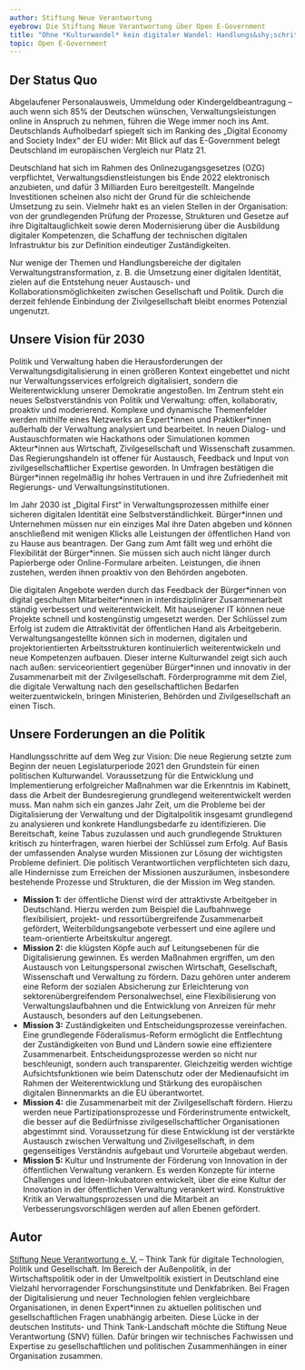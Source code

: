 ```yaml
---
author: Stiftung Neue Verantwortung
eyebrow: Die Stiftung Neue Verantwortung über Open E-Government
title: "Ohne *Kulturwandel* kein digitaler Wandel: Handlungs&shy;schritte für eine moderne Verwaltung"
topic: Open E-Government
---
```


## Der Status Quo

Abgelaufener Personalausweis, Ummeldung oder Kindergeldbeantragung – auch wenn sich 85% der Deutschen wünschen, Verwaltungsleistungen online in Anspruch zu nehmen, führen die Wege immer noch ins Amt. Deutschlands Aufholbedarf spiegelt sich im Ranking des „Digital Economy and Society Index“ der EU wider: Mit Blick auf das E-Government belegt Deutschland im europäischen Vergleich nur Platz 21. 

Deutschland hat sich im Rahmen des Onlinezugangsgesetzes (OZG) verpflichtet, Verwaltungsdienstleistungen bis Ende 2022 elektronisch anzubieten, und dafür 3 Milliarden Euro bereitgestellt. Mangelnde Investitionen scheinen also nicht der Grund für die schleichende Umsetzung zu sein. Vielmehr hakt es an vielen Stellen in der Organisation: von der grundlegenden Prüfung der Prozesse, Strukturen und Gesetze auf ihre Digitaltauglichkeit sowie deren Modernisierung über die Ausbildung digitaler Kompetenzen, die Schaffung der technischen digitalen Infrastruktur bis zur Definition eindeutiger Zuständigkeiten. 

Nur wenige der Themen und Handlungsbereiche der digitalen Verwaltungstransformation, z. B. die Umsetzung einer digitalen Identität, zielen auf die Entstehung neuer Austausch- und Kollaborationsmöglichkeiten zwischen Gesellschaft und Politik. Durch die derzeit fehlende Einbindung der Zivilgesellschaft bleibt enormes Potenzial ungenutzt.

## Unsere Vision für 2030

Politik und Verwaltung haben die Herausforderungen der Verwaltungsdigitalisierung in einen größeren Kontext eingebettet und nicht nur Verwaltungsservices erfolgreich digitalisiert, sondern die Weiterentwicklung unserer Demokratie angestoßen. Im Zentrum steht ein neues Selbstverständnis von Politik und Verwaltung: offen, kollaborativ, proaktiv und moderierend. Komplexe und dynamische Themenfelder werden mithilfe eines Netzwerks an Expert\*innen und Praktiker\*innen außerhalb der Verwaltung analysiert und bearbeitet. In neuen Dialog- und Austauschformaten wie Hackathons oder Simulationen kommen Akteur\*innen aus Wirtschaft, Zivilgesellschaft und Wissenschaft zusammen. Das Regierungshandeln ist offener für Austausch, Feedback und Input von zivilgesellschaftlicher Expertise geworden. In Umfragen bestätigen die Bürger\*innen regelmäßig ihr hohes Vertrauen in und ihre Zufriedenheit mit Regierungs- und Verwaltungsinstitutionen. 

Im Jahr 2030 ist „Digital First“ in Verwaltungsprozessen mithilfe einer sicheren digitalen Identität eine Selbstverständlichkeit. Bürger\*innen und Unternehmen müssen nur ein einziges Mal ihre Daten abgeben und können anschließend mit wenigen Klicks alle Leistungen der öffentlichen Hand von zu Hause aus beantragen. Der Gang zum Amt fällt weg und erhöht die Flexibilität der Bürger\*innen. Sie müssen sich auch nicht länger durch Papierberge oder Online-Formulare arbeiten. Leistungen, die ihnen zustehen, werden ihnen proaktiv von den Behörden angeboten. 

Die digitalen Angebote werden durch das Feedback der Bürger\*innen von digital geschulten Mitarbeiter\*innen in interdisziplinärer Zusammenarbeit ständig verbessert und weiterentwickelt. Mit hauseigener IT können neue Projekte schnell und kostengünstig umgesetzt werden. Der Schlüssel zum Erfolg ist zudem die Attraktivität der öffentlichen Hand als Arbeitgeberin. Verwaltungsangestellte können sich in modernen, digitalen und projektorientierten Arbeitsstrukturen kontinuierlich weiterentwickeln und neue Kompetenzen aufbauen. Dieser interne Kulturwandel zeigt sich auch nach außen: serviceorientiert gegenüber Bürger\*innen und innovativ in der Zusammenarbeit mit der Zivilgesellschaft. Förderprogramme mit dem Ziel, die digitale Verwaltung nach den gesellschaftlichen Bedarfen weiterzuentwickeln, bringen Ministerien, Behörden und Zivilgesellschaft an einen Tisch. 

## Unsere Forderungen an die Politik

Handlungsschritte auf dem Weg zur Vision: Die neue Regierung setzte zum Beginn der neuen Legislaturperiode 2021 den Grundstein für einen politischen Kulturwandel. Voraussetzung für die Entwicklung und Implementierung erfolgreicher Maßnahmen war die Erkenntnis im Kabinett, dass die Arbeit der Bundesregierung grundlegend weiterentwickelt werden muss. Man nahm sich ein ganzes Jahr Zeit, um die Probleme bei der Digitalisierung der Verwaltung und der Digitalpolitik insgesamt grundlegend zu analysieren und konkrete Handlungsbedarfe zu identifizieren. Die Bereitschaft, keine Tabus zuzulassen und auch grundlegende Strukturen kritisch zu hinterfragen, waren hierbei der Schlüssel zum Erfolg. Auf Basis der umfassenden Analyse wurden Missionen zur Lösung der wichtigsten Probleme definiert. Die politisch Verantwortlichen verpflichteten sich dazu, alle Hindernisse zum Erreichen der Missionen auszuräumen, insbesondere bestehende Prozesse und Strukturen, die der Mission im Weg standen.

- **Mission 1:** der öffentliche Dienst wird der attraktivste Arbeitgeber in Deutschland. Hierzu werden zum Beispiel die Laufbahnwege flexibilisiert, projekt- und ressortübergreifende Zusammenarbeit gefördert, Weiterbildungsangebote verbessert und eine agilere und team-orientierte Arbeitskultur angeregt.  
- **Mission 2:** die klügsten Köpfe auch auf Leitungsebenen für die Digitalisierung gewinnen. Es werden Maßnahmen ergriffen, um den Austausch von Leitungspersonal zwischen Wirtschaft, Gesellschaft, Wissenschaft und Verwaltung zu fördern. Dazu gehören unter anderem eine Reform der sozialen Absicherung zur Erleichterung von sektorenübergreifendem Personalwechsel, eine Flexibilisierung von Verwaltungslaufbahnen und die Entwicklung von Anreizen für mehr Austausch, besonders auf den Leitungsebenen.
- **Mission 3:** Zuständigkeiten und Entscheidungsprozesse vereinfachen. Eine grundlegende Föderalismus-Reform ermöglicht die Entflechtung der Zuständigkeiten von Bund und Ländern sowie eine effizientere Zusammenarbeit. Entscheidungsprozesse werden so nicht nur beschleunigt, sondern auch transparenter. Gleichzeitig werden wichtige Aufsichtsfunktionen wie beim Datenschutz oder der Medienaufsicht im Rahmen der Weiterentwicklung und Stärkung des europäischen digitalen Binnenmarkts an die EU überantwortet. 
- **Mission 4:** die Zusammenarbeit mit der Zivilgesellschaft fördern. Hierzu werden neue Partizipationsprozesse und Förderinstrumente entwickelt, die besser auf die Bedürfnisse zivilgesellschaftlicher Organisationen abgestimmt sind. Voraussetzung für diese Entwicklung ist der verstärkte Austausch zwischen Verwaltung und Zivilgesellschaft, in dem gegenseitiges Verständnis aufgebaut und Vorurteile abgebaut werden. 
- **Mission 5:** Kultur und Instrumente der Förderung von Innovation in der öffentlichen Verwaltung verankern. Es werden Konzepte für interne Challenges und Ideen-Inkubatoren entwickelt, über die eine Kultur der Innovation in der öffentlichen Verwaltung verankert wird. Konstruktive Kritik an Verwaltungsprozessen und die Mitarbeit an Verbesserungsvorschlägen werden auf allen Ebenen gefördert. 

## Autor

[Stiftung Neue Verantwortung e. V.](https://www.stiftung-nv.de/de) – Think Tank für digitale Technologien, Politik und Gesellschaft. Im Bereich der Außenpolitik, in der Wirtschaftspolitik oder in der Umweltpolitik existiert in Deutschland eine Vielzahl hervorragender Forschungsinstitute und Denkfabriken. Bei Fragen der Digitalisierung und neuer Technologien fehlen vergleichbare Organisationen, in denen Expert\*innen zu aktuellen politischen und gesellschaftlichen Fragen unabhängig arbeiten. Diese Lücke in der deutschen Instituts- und Think Tank-Landschaft möchte die Stiftung Neue Verantwortung (SNV) füllen. Dafür bringen wir technisches Fachwissen und Expertise zu gesellschaftlichen und politischen Zusammenhängen in einer Organisation zusammen. 
